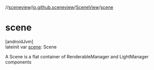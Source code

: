 //[sceneview](../../../index.md)/[io.github.sceneview](../index.md)/[SceneView](index.md)/[scene](scene.md)

# scene

[androidJvm]\
lateinit var [scene](scene.md): Scene

A Scene is a flat container of RenderableManager and LightManager components
